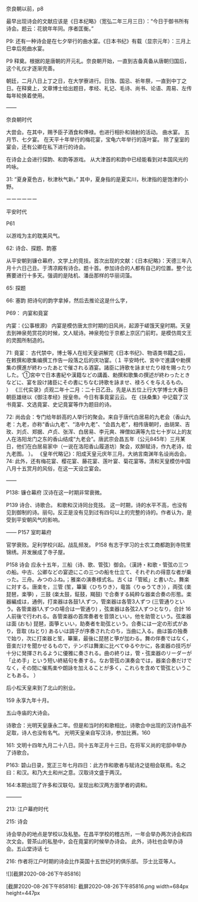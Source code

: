 奈良朝以前，p8

最早出现诗会的文献应该是《日本纪略》（宽弘二年三月三日）：“今日于御书所有诗会。题云：花貌年年同。序者匡衡。”

P9:
还有一种诗会是在七夕举行的曲水宴。《日本书纪》有载（显宗元年）：三月上巳幸后苑曲水宴。

P9
释奠。根据的是唐朝的开元礼。奈良朝开始，一直到吉备真备从唐朝归国后，这个礼仪才逐渐完善。

朝廷，二月八日上丁之日，在大学寮进行。日蚀、国忌、祈年祭，一直到中丁之日。在释奠上，文章博士给出题目，孝经、礼记、毛诗、尚书、论语、周易、左传每年轮换着使用。


——


奈良朝时代

大尝会。在其中，赐予臣子酒食和俸禄。也进行相扑和骑射的活动。
曲水宴。
五月节、七夕宴。
在天平十年举行的梅花宴，宝龟六年举行的莲叶宴。
除了皇室的宴会，还有公卿在私下进行的诗会。

在诗会上会进行探韵、和韵等游戏。
从大津首的和韵中已经能看到对本国风光的吟咏。

31: “夏身夏色古，秋津秋气新。” 其中，夏身指的是夏实川，秋津指的是饱津的小野。



ーーーーーー

平安时代

P61

以游戏为主的耽美风气。

62: 诗合、探题、韵塞

从平安朝到镰仓幕府，文学上的竞技。首次出现的文献：《日本纪略》：天德三年八月十六日己丑。于清凉殿有诗合。题十首。参加诗合的人都有自己的位置。整个比赛要进行十多天。强调的是陆机、潘岳那样的华丽词藻。

65: 探题

66: 塞韵
把诗句的韵字拿掉，然后去推论这是什么字，

P69： 内宴和竟宴

内宴：《公事根源》
内宴是模仿唐太宗时期的旧风尚，起源于嵯饿天皇时期。天皇去到神泉苑赏花的时候，文人赋诗。神泉苑位于京都上京区门前町。是模仿周文王的灵囿所制造的。

71: 竟宴： 古代禁中，博士等人在给天皇讲解完《日本书纪》、物语类书籍之后，在敕撰和歌集编撰工作告一段落之后的庆功宴。（１ 平安時代、宮中で進講や勅撰集の撰進が終わったあとで催される酒宴。諸臣に詩歌を詠ませたり禄を賜ったりした。‘①宮中で日本書紀や漢籍などの講義、勅撰和歌集の撰述が終わったときなどに、宴を設け諸臣にその書にちなむ詩歌を詠ませ、禄ろくを与えるもの。
）
《三代实录》贞观二年十二月：二十日乙丑。先是从五位上行大学博士大春日朝臣雄继以《御注孝经》授皇帝。今日有事竟宴云云。
在《扶桑集》中记载了汉书竟宴、文选竟宴、史记竟宴等作为题目的诗。

72: 尚齿会：专门给年龄高的人举行的聚会。来自于唐代白居易的九老会（香山九老：九老，亦称“香山九老”、“洛中九老”、“会昌九老”，相传唐朝时，由胡杲、吉玫、刘贞、郑据、卢贞、张浑、白居易、李元爽、禅僧如满等九位七十岁以上的友人在洛阳龙门之东的香山结成“九老会”。唐武宗会昌五年（公元845年）三月某日，他们在白居易家中（一说在洛阳香山履道坊）聚会，欢醉赋诗，作九老诗，绘九老图。
）。
《皇年代略记》：阳成天皇元庆年三月。大纳言南渊年名设尚齿会。
74: 此外，还有梅花宴、樱花宴、藤花宴、莲叶宴、菊花宴等。清和天皇模仿中国八月十五赏月的风俗，在这一天设立宴会。


——

P138:
镰仓幕府 汉诗在这一时期非常衰微。

P139 诗合、诗歌合。
和歌和汉诗同台竞技。
这一时期，诗的水平不高，也没有见到御制的诗。丽句。反正是没有见到过有四句以上的完整的诗的。作者认为，是受到平安朝风气的影响。


——
P157 室町幕府

官学衰败。足利学校兴起。战乱频发。
P158 
有志于学习的士农工商都跑到寺院里锦绣。并发展成了寺子屋。


P158 诗会
应永十五年，三船（诗、歌、管弦）御会。（漢詩・和歌・管弦の三つの船。中古、公卿などの宴遊にこの三つの船を仕立て、それぞれの得意な者が乗った。三舟。みつのふね。；雅楽の演奏様式名。古くは「管絃」と書いた。舞楽に対する。唐楽を，三管 (笙，篳篥〈ひちりき〉，竜笛〈りゅうてき〉) ，両弦 (楽琵琶，楽箏) ，三鼓 (楽太鼓，鉦鼓，羯鼓) で合奏する純粋な器楽合奏の形態。楽器編成は，通例，打楽器は各鼓1人ずつ，管楽器は各管3人ずつ (三管通りという。各管楽器1人ずつの場合は一管通り) ，弦楽器は各弦2人ずつとなり，合計 16人前後で行われる。各管楽器の首席奏者を音頭といい，他を助管という。弦楽器は面 (おも) 琵琶，面箏といい，助奏者を助弦という。合奏には一定の形式があり，音取 (ねとり) あるいは調子が序奏されたのち，当曲に入る。曲は笛の独奏で始り，次に打楽器と笙，篳篥，最後に琵琶と箏が加わる。舞の伴奏ではなく，音楽だけを聞かせるもので，テンポは舞楽に比べてゆるやかに，各楽器の技巧が十分に発揮されるように優雅に奏される。曲の終りは，管・弦楽器のリーダーが「止め手」という短い終結句を奏する。なお管弦の演奏会では，器楽合奏だけでなく，その間に催馬楽や朗詠を加えることが多く，これらを含めて管弦ということもある。 ）

后小松天皇来到了北山的别业。

159 永享九年十月。

五山寺庙的大诗会。

诗歌合：光明天皇康永二年。但是和当时的和歌相比，诗歌合中出现的汉诗作品不足取，诗人也没有名气。
光明天皇亲自写汉诗，参加比赛。160

161: 文明十四年九月二十八日。同十五年正月十三日。在将军义尚的宅邸中举办了诗歌合。

P163: 碧山日录，宽正三年七月四日：此方作和歌者与赋诗之徒相会联焉。名之曰：和汉。和乃大土和州之意。汉取诗文盛于两汉。

164:本期出现了许多和汉联句。呈现出和汉两方面学者的调和。



———

213: 江户幕府时代

215: 诗会

诗会举办的地点是学校以及私塾。在昌平学校的稽古所，一年会举办两次诗会和四次文会。菅茶山的私塾中，会在竟宴的时候举办诗会。
此外，诗社也会举办诗会。五山堂诗话 七

216: 作者将江户时期的诗会比作英国十五世纪时的俱乐部。 莎士比亚等人。

![][截屏2020-08-26下午85816]

[截屏2020-08-26下午85816]: 截屏2020-08-26下午85816.png width=684px height=447px